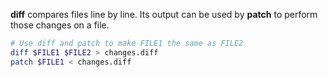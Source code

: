 **diff** compares files line by line. Its output can be used by **patch** to perform those changes on a file.

```sh
# Use diff and patch to make FILE1 the same as FILE2
diff $FILE1 $FILE2 > changes.diff
patch $FILE1 < changes.diff
```

